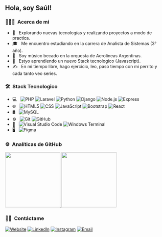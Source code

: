 <!-- <img src="https://raw.githubusercontent.com/AVS1508/AVS1508/master/assets/Aditya%20Vikram%20Singh%20Banner.png"> -->

<h2> Hola, soy Saúl!</h2>

<h3> 👨🏻‍💻 &nbsp;Acerca de mi </h3>

- 🤔 &nbsp; Explorando nuevas tecnologías y realizando proyectos a modo de practica.
- 🎓 &nbsp; Me encuentro estudiando en la carrera de Analista de Sistemas (3° año).
- 💼 &nbsp; Soy músico becado en la orquesta de Aerolineas Argentinas.
- 🌱 &nbsp; Estyo aprendiendo un nuevo Stack tecnologico (Javascript).
- ✍️ &nbsp; En mi tiempo libre, hago ejercicio, leo, paso tiempo con mi perrito y cada tanto veo series.

<!-- <img alt="Night Coding" src="https://raw.githubusercontent.com/AVS1508/AVS1508/master/assets/Night-Coding.gif" align="right"/> -->
  
<h3> 🛠 &nbsp;Stack Tecnologico</h3>

- 💻 &nbsp;
  ![PHP](https://img.shields.io/badge/-PHP-333333?style=flat&logo=PHP&logoColor=8993be)
  ![Laravel](https://img.shields.io/badge/-Laravel-333333?style=flat&logo=Laravel&logoColor=F05340)
  ![Python](https://img.shields.io/badge/-Python-333333?style=flat&logo=python)
  ![Django](https://img.shields.io/badge/-Django-333333?style=flat&logo=Django&logoColor=092e20)
  ![Node.js](https://img.shields.io/badge/-Node.js-333333?style=flat&logo=node.js)
  ![Express](https://img.shields.io/badge/-Express-333333?style=flat&logo=Express)
- 🌐 &nbsp;
  ![HTML5](https://img.shields.io/badge/-HTML5-333333?style=flat&logo=HTML5)
  ![CSS](https://img.shields.io/badge/-CSS-333333?style=flat&logo=CSS3&logoColor=1572B6)
  ![JavaScript](https://img.shields.io/badge/-JavaScript-333333?style=flat&logo=javascript)
  ![Bootstrap](https://img.shields.io/badge/-Bootstrap-333333?style=flat&logo=bootstrap&logoColor=563D7C)
  ![React](https://img.shields.io/badge/-React-333333?style=flat&logo=react)
- 🛢 &nbsp;
  ![MySQL](https://img.shields.io/badge/-MySQL-333333?style=flat&logo=mysql)
  <!-- ![MongoDB](https://img.shields.io/badge/-MongoDB-333333?style=flat&logo=mongodb) -->
- ⚙️ &nbsp;
  ![Git](https://img.shields.io/badge/-Git-333333?style=flat&logo=git)
  ![GitHub](https://img.shields.io/badge/-GitHub-333333?style=flat&logo=github)
  <!-- ![Markdown](https://img.shields.io/badge/-Markdown-333333?style=flat&logo=markdown) -->
- 🔧 &nbsp;
  ![Visual Studio Code](https://img.shields.io/badge/-Visual%20Studio%20Code-333333?style=flat&logo=visual-studio-code&logoColor=007ACC)
  ![Windows Terminal](https://img.shields.io/badge/-Windows_Terminal-333333?style=flat&logo=windowsterminal)
- 🖥 &nbsp;
  ![Figma](https://img.shields.io/badge/-Figma-333333?style=flat&logo=figma)
  <!-- ![Photoshop](https://img.shields.io/badge/-Photoshop-333333?style=flat&logo=adobe-photoshop)
  ![InDesign](https://img.shields.io/badge/-InDesign-333333?style=flat&logo=adobe-indesign) -->

### ⚙️ &nbsp;Analíticas de GitHub

<a href="https://github.com/SaulZarate">
  <img height="180em" src="https://github-readme-stats.vercel.app/api?username=SaulZarate&theme=dark&show_icons=true" />
  <img height="180em" src="https://github-readme-stats.vercel.app/api/top-langs/?username=SaulZarate&theme=dark&layout=compact" />
</a>

<br/>

<h3> 🤝🏻 &nbsp;Contáctame</h3>

<p>
<a href="#"><img alt="Website" src="https://img.shields.io/badge/Website-www.saulZarate.com-blue?style=flat-square&logo=google-chrome"></a>
<a href="#"><img alt="LinkedIn" src="https://img.shields.io/badge/LinkedIn-saul--zarate--desarrollador-blue?style=flat-square&logo=linkedin"></a>
<a href="#"><img alt="Instagram" src="https://img.shields.io/badge/Instagram-saulZarate-blue?style=flat-square&logo=instagram"></a>
<a href="mailto:saul_zarate.m@hotmail.com"><img alt="Email" src="https://img.shields.io/badge/Email-saul__zarate.m@hotmail.com-blue?style=flat-square&logo=gmail"></a>
</p>

<!--
**SaulZarate/SaulZarate** is a ✨ _special_ ✨ repository because its `README.md` (this file) appears on your GitHub profile.

Here are some ideas to get you started:

- 🔭 I’m currently working on ...
- 🌱 I’m currently learning ...
- 👯 I’m looking to collaborate on ...
- 🤔 I’m looking for help with ...
- 💬 Ask me about ...
- 📫 How to reach me: ...
- 😄 Pronouns: ...
- ⚡ Fun fact: ...
-->
